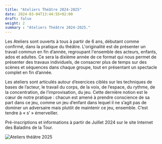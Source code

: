 ```yaml
---
title: "Ateliers Théâtre 2024-2025"
date: 2024-03-04T13:44:55+02:00
draft: false
weight: 2
summary : "Ateliers Théâtre 2024-2025."
---
```


Les Ateliers sont ouverts à tous à partir de 6 ans, débutant comme confirmé, dans la pratique du théâtre. L'originalité est de présenter un travail commun en fin d’année, regroupant l'ensemble des acteurs, enfants, ados et adultes. Ce sera la dixième année de ce format qui nous permet de présenter des travaux individuels, de consacrer plus de temps sur des scènes et séquences dans chaque groupe, tout en présentant un spectacle complet en fin d’année.

Les ateliers sont articulés autour d’exercices ciblés sur les techniques de bases de l’acteur, le travail du corps, de la voix, de l’espace, du rythme, de la concentration, de l’improvisation, du jeu. Cette dernière notion est le cœur de notre pratique : chacun est amené à prendre conscience de sa part dans ce jeu, comme un jeu d’enfant dans lequel il ne s’agit pas de dominer un adversaire mais plutôt de maintenir ce jeu, ensemble. C’est tendre à « s’ » émerveiller.

Pré-inscriptions et informations à partir de Juillet 2024 sur le site Internet des Baladins de la Tour.

![Ateliers théâtre 2025](/images/versofly2024.jpg)
